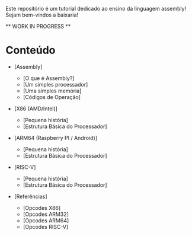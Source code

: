 
Este repositório é um tutorial dedicado ao ensino da linguagem assembly! Sejam bem-vindos a baixaria!

** WORK IN PROGRESS **

Conteúdo
========

* [Assembly]
  * [O que é Assembly?]
  * [Um simples processador]
  * [Uma simples memória]
  * [Códigos de Operação]
  
* [X86 (AMD/Intel)]
  * [Pequena história]
  * [Estrutura Básica do Processador]
* [ARM64 (Raspberry PI / Android)]
  * [Pequena história]
  * [Estrutura Básica do Processador]
* [RISC-V]
  * [Pequena história]
  * [Estrutura Básica do Processador]
* [Referências]
  * [Opcodes X86]
  * [Opcodes ARM32]
  * [Opcodes ARM64]
  * [Opcodes RISC-V]